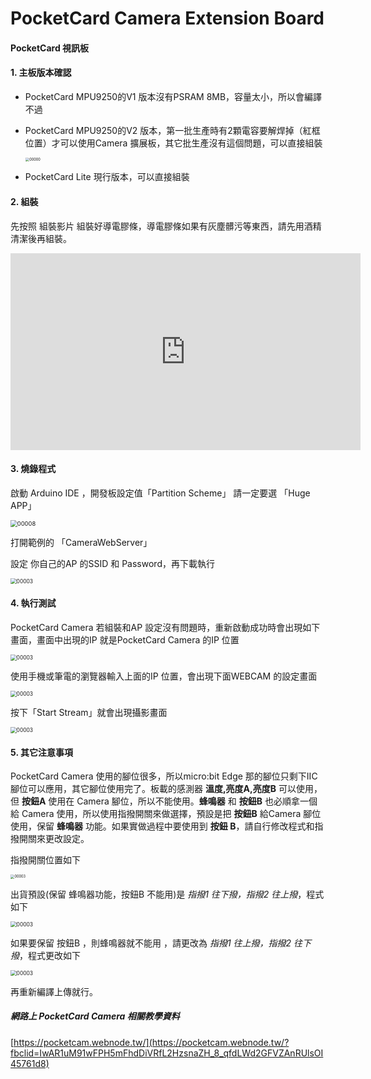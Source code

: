 #  PocketCard Camera Extension Board

#### PocketCard 視訊板

#### 1. 主板版本確認

- PocketCard MPU9250的V1 版本沒有PSRAM 8MB，容量太小，所以會編譯不過

- PocketCard MPU9250的V2 版本，第一批生產時有2顆電容要解焊掉（紅框位置）才可以使用Camera 擴展板，其它批生產沒有這個問題，可以直接組裝

  <img src="images/camera/0001.jpg" alt="00000" style="zoom:40%;" />

- PocketCard Lite 現行版本，可以直接組裝



#### 2. 組裝

先按照 組裝影片 組裝好導電膠條，導電膠條如果有灰塵髒污等東西，請先用酒精清潔後再組裝。

<iframe width="560" height="315" src="https://www.youtube.com/embed/6ne-c_xRvqA" title="YouTube video player" frameborder="0" allow="accelerometer; autoplay; clipboard-write; encrypted-media; gyroscope; picture-in-picture" allowfullscreen></iframe>

#### 3. 燒錄程式

啟動 Arduino IDE ，開發板設定值「Partition Scheme」  請一定要選 「Huge APP」

<img src="images/arduino/00005.jpg" alt="00008" style="zoom:67%;" />

打開範例的 「CameraWebServer」

設定 你自己的AP 的SSID 和 Password，再下載執行

<img src="images/camera/0002.jpg" alt="00003" style="zoom:60%;" />

#### 4. 執行測試

PocketCard Camera 若組裝和AP 設定沒有問題時，重新啟動成功時會出現如下畫面，畫面中出現的IP 就是PocketCard Camera 的IP 位置

<img src="images/camera/0003.jpg" alt="00003" style="zoom:60%;" />

使用手機或筆電的瀏覽器輸入上面的IP 位置，會出現下面WEBCAM 的設定畫面

<img src="images/camera/0004.jpg" alt="00003" style="zoom:60%;" />

按下「Start Stream」就會出現攝影畫面

<img src="images/camera/0005.jpg" alt="00003" style="zoom:60%;" />



#### 5. 其它注意事項

PocketCard Camera 使用的腳位很多，所以micro:bit Edge 那的腳位只剩下IIC 腳位可以應用，其它腳位使用完了。板載的感測器 **溫度,亮度A,亮度B** 可以使用，但 **按鈕A** 使用在 Camera 腳位，所以不能使用。**蜂鳴器** 和 **按鈕B** 也必順拿一個給 Camera 使用，所以使用指撥開關來做選擇，預設是把 **按鈕B** 給Camera 腳位使用，保留 **蜂鳴器** 功能。如果實做過程中要使用到 **按鈕 B**，請自行修改程式和指撥開關來更改設定。

指撥開關位置如下

<img src="images/camera/0006.jpg" alt="00003" style="zoom:40%;" />

出貨預設(保留 蜂鳴器功能，按鈕B 不能用)是 *指撥1 往下撥，指撥2 往上撥*，程式如下

<img src="images/camera/0007.jpg" alt="00003" style="zoom:60%;" />

如果要保留 按鈕B ，則蜂鳴器就不能用 ，請更改為 *指撥1 往上撥，指撥2 往下撥*，程式更改如下

<img src="images/camera/0008.jpg" alt="00003" style="zoom:60%;" />

再重新編譯上傳就行。



##### 網路上 PocketCard Camera 相關教學資料

[https://pocketcam.webnode.tw/](https://pocketcam.webnode.tw/?fbclid=IwAR1uM91wFPH5mFhdDiVRfL2HzsnaZH_8_qfdLWd2GFVZAnRUlsOI45761d8)

